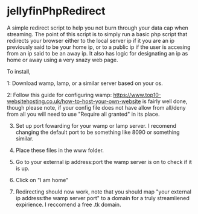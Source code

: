 # jellyfinPhpRedirect
 A simple redirect script to help you not burn through your data cap when streaming.
 The point of this script is to simply run a basic php script that redirects your browser either to the local server ip if it you are an ip previously said to be your home ip, or to a public ip if the user is accesing from an ip said to be an away ip. It also has logic for designating an ip as home or away using a very snazy web page.
 
 
 
 
 
 To install,

  1: Download wamp, lamp, or a similar server based on your os.

  2: Follow this guide for configuring wamp:
 https://www.top10-websitehosting.co.uk/how-to-host-your-own-website
 is fairly well done, though please note, if your config file does not have allow from all/deny from all you will need to use "Require all granted" in its place.
 
 3. Set up port fowarding for your wamp or lamp server. I recomend changing the default port to be something like 8090 or something similar.
 
 4. Place these files in the www folder.
 
 5. Go to your external ip address:port the wamp server is on to check if it is up.
 
 6. Click on "I am home"
 
 
 7. Redirecting should now work, note that you should map "your external ip address:the wamp server port" to a domain for a truly streamliened expirience. I reccomend a free .tk domain.
